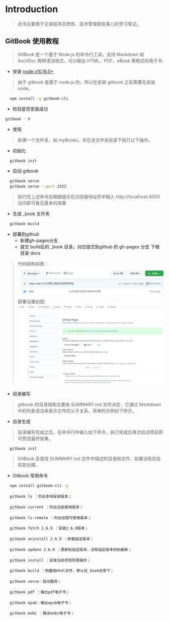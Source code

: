 # Introduction

> 此书主要用于记录程序员修炼、技术管理那些事儿的学习笔记。

## GitBook 使用教程

> GitBook 是一个基于 Node.js 的命令行工具，支持 Markdown 和 AsciiDoc 两种语法格式，可以输出 HTML、PDF、eBook 等格式的电子书

- 安装 [node v10.16.0+](https://nodejs.org/en/)

> 由于 gitbook 是基于 node.js 的，所以在安装 gitbook 之前需要先安装 node。

```bash
  npm install -g gitbook-cli
```

- 检验是否安装成功

```bash
gitbook - V
```

- 使用

> 新建一个文件夹，如 myBooks，并在该文件夹目录下执行以下操作。

- 初始化

```bash
  gitbook init
```

- 启动 gitbook

```bash
  gitbook serve
  gitbook serve --port 2333
```

> 执行完上述命令后根据提示在浏览器地址栏中输入 http://localhost:4000 访问即可看见基本的效果

- 生成 \_book 文件夹

```bash
  gitbook build
```

- 部署到github
  - 新建gh-pages分支
  - 提交 build后的 _book 目录，对应提交到github 的 gh-pages 分支 下根目录 docs

> 代码结构如图：
![avatar](./asset/img/github-gh-pages.jpg)
> 部署设置如图:
![avatar](./asset/img/github-gh-pages02.jpg)

- 目录编写

> gitbook 的目录结构主要由 SUMMARY.md 文件决定，它通过 Markdown 中的列表语法来表示文件的父子关系，简单的示例如下所示。

- 目录生成

> 目录编写完成之后，在命令行中输入如下命令，执行完成后再次启动项目即可预览最终效果。

```bash
  gitbook init
```

> GitBook 会查找 SUMMARY.md 文件中描述的目录和文件，如果没有则会将其创建。

- Gitbook 常用命令

```bash
  npm install gitbook-cli -g

  gitbook ls ：列出本地安装版本；

  gitbook current ：列出当前使用版本；

  gitbook ls-remote ：列出远程可使用版本；

  gitbook fetch 2.6.9 ：安装2.6.9版本；

  gitbook uninstall 2.6.9 ：卸载指定版本；

  gitbook update 2.6.9 ：更新到指定版本，没有指定版本则到最新；

  gitbook install ：安装当前项目所需插件；

  gitbook build ：构建成Html文件，默认在_book目录下；

  gitbook serve：启动服务；

  gitbook pdf ：输出pdf电子书；

  gitbook epub：输出epub电子书；

  gitbook mobi ：输出mobi电子书；

```
